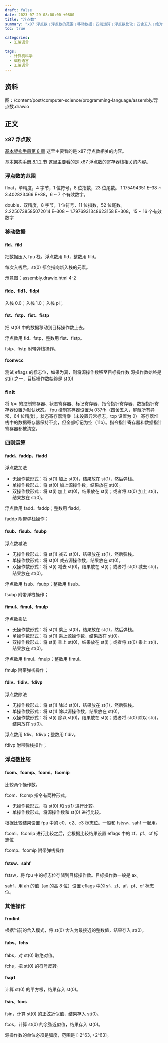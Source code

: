 ```yaml
---
draft: false
date: 2023-07-29 08:00:00 +0800
title: "浮点数"
summary: "x87 浮点数；浮点数的范围；移动数据；四则运算；浮点数比较；四舍五入；绝对值；取反；三角函数；"
toc: true

categories:
  - 汇编语言

tags:
  - 计算机科学
  - 编程语言
  - 汇编语言
---
```


## 资料

图：/content/post/computer-science/programming-language/assembly/浮点数.drawio

## 正文

### x87 浮点数

[基本架构手册第 8 章]() 这里主要看的是 x87 浮点数相关的内容。

[基本架构手册 8.1.2 节]() 这里主要看的是 x87 浮点数的寄存器栈相关的内容。

### 浮点数的范围

float，单精度，4 字节，1 位符号，8 位指数，23 位尾数。
1.175494351 E–38 ~ 3.402823466 E+38，6 ~ 7 个有效数字。

double，双精度，8 字节，1 位符号，11 位指数，52 位尾数。
2.2250738585072014 E–308 ~ 1.7976931348623158 E+308，15 ~ 16 个有效数字

### 移动数据

#### fld、fild

把数据压入 fpu 栈。浮点数用 fld，整数用 fild。

每次入栈后，st(0) 都会指向新入栈的元素。

示意图：assembly.drawio.html 4-2

#### fldz、fld1、fldpi

入栈 0.0；入栈 1.0；入栈 pi；

#### fst、fstp、fist、fistp

把 st(0) 中的数据移动到目标操作数上去。

浮点数用 fld、fstp，整数用 fist、fistp。

fstp、fistp 附带弹栈操作。

#### fcomvcc

测试 eflags 的标志位，如果为真，则将源操作数移至目标操作数
源操作数始终是 st(i) 之一，目标操作数始终是 st(0)

### finit

将 fpu 的控制寄存器、状态寄存器、标记寄存器、指令指针寄存器、数据指针寄存器设置为默认状态。
fpu 控制寄存器设置为 037fh（四舍五入，屏蔽所有异常，64 位精度）。状态寄存器清零（未设置异常标志，top 设置为 0）
寄存器堆栈中的数据寄存器保持不变，但全部标记为空（11b）。指令指针寄存器和数据指针寄存器都被清空。

### 四则运算

#### fadd、faddp、fiadd

浮点数加法

- 无操作数形式：将 st(1) 加上 st(0)，结果放在 st(1)，然后弹栈。
- 单操作数形式：将 st(0) 加上源操作数，结果放在 st(0)。
- 双操作数形式：将 st(i) 加上 st(0)，结果放在 st(i)；或者将 st(0) 加上 st(i)，结果放在 st(0)。

浮点数用 fadd、faddp；整数用 fiadd。

faddp 附带弹栈操作；

#### fsub、fisub、fsubp

浮点数减法

- 无操作数形式：将 st(1) 减去 st(0)，结果放在 st(1)，然后弹栈。
- 单操作数形式：将 st(0) 减去源操作数，结果放在 st(0)。
- 双操作数形式：将 st(i) 减去 st(0)，结果放在 st(i)；或者将 st(0) 减去 st(i)，结果放在 st(0)。

浮点数用 fsub、fsubp；整数用 fisub。

fsubp 附带弹栈操作；

#### fimul、fimul、fmulp

浮点数乘法

- 无操作数形式：将 st(1) 乘上 st(0)，结果放在 st(1)，然后弹栈。
- 单操作数形式：将 st(1) 乘上源操作数，结果放在 st(0)。
- 双操作数形式：将 st(i) 乘上 st(0)，结果放在 st(i)；或者将 st(0) 乘上 st(i)，结果放在 st(0)。

浮点数用 fimul、fmulp；整数用 fimul。

fmulp 附带弹栈操作；

#### fdiv、fidiv、fdivp

浮点数除法

- 无操作数形式：将 st(1) 除以 st(0)，结果放在 st(1)，然后弹栈。
- 单操作数形式：将 st(1) 除以源操作数，结果放在 st(0)。
- 双操作数形式：将 st(i) 除以 st(0)，结果放在 st(i)；或者将 st(0) 除以 st(i)，结果放在 st(0)。

浮点数用 fdiv、fdivp；整数用 fidiv。

fdivp 附带弹栈操作；

### 浮点数比较

#### fcom、fcomp、fcomi、fcomip

比较两个操作数。

fcom、fcomp 指令有两种形式。

- 无操作数形式，将 st(0) 和 st(1) 进行比较。
- 单操作数形式，将源操作数和 st(0) 进行比较。

根据比较结果设置 fpu 中的 c0、c2、c3 标志位。一般和 fstsw、sahf 一起用。

fcomi、fcomip 进行比较之后，会根据比较结果设置 eflags 中的 zf、pf、cf 标志位

fcomp、fcomip 附带弹栈操作

#### fstsw、sahf

fstsw，将 fpu 中的标志位存储到目标操作数。目标操作数一般是 ax。

sahf，用 ah 的值（ax 的高 8 位）设置 eflags 中的 sf、zf、af、pf、cf 标志位。

### 其他操作

#### frndint

根据当前的舍入模式，将 st(0) 舍入为最接近的整数值，结果存入 st(0)。

#### fabs、fchs

fabs，对 st(0) 取绝对值。

fchs，把 st(0) 的符号反转。

#### fsqrt

计算 st(0) 的平方根，结果存入 st(0)。

#### fsin、fcos

fsin，计算 st(0) 的正弦近似值，结果存入 st(0)。

fcos，计算 st(0) 的余弦近似值，结果存入 st(0)。

源操作数的单位必须是弧度，范围是 \[-2^63, +2^63\]。
